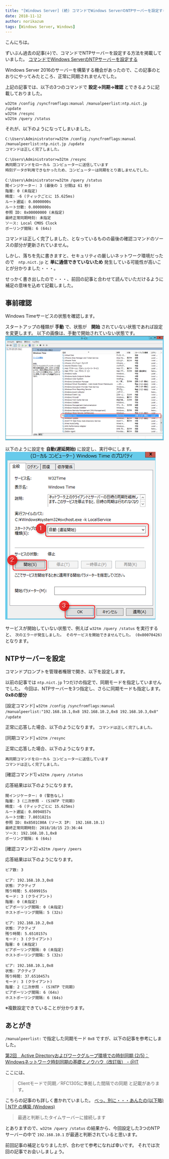 ```yaml
---
title: "[Windows Server] (続) コマンドでWindows ServerのNTPサーバーを設定する"
date: 2018-11-12
author: norikazum
tags: [Windows Server, Windows]
---
```


こんにちは。

ずいぶん過去の記事(↓)で、コマンドでNTPサーバーを設定する方法を掲載していました。
[コマンドでWindows ServerのNTPサーバーを設定する](https://mseeeen.msen.jp/set-ntp-server-with-command-in-windows-server/)

Windows Server 2016のサーバーを構築する機会があったので、この記事のとおりにやってみたところ、正常に同期されませんでした。

上記の記事では、以下の3つのコマンドで **設定→同期→確認** とできるように記載しておりました。
```
w32tm /config /syncfromflags:manual /manualpeerlist:ntp.nict.jp /update
w32tm /resync
w32tm /query /status
```

それが、以下のようになってしまいました。
```
C:\Users\Administrator>w32tm /config /syncfromflags:manual /manualpeerlist:ntp.nict.jp /update
コマンドは正しく完了しました。

C:\Users\Administrator>w32tm /resync
再同期コマンドをローカル コンピューターに送信しています
時刻データが利用できなかったため、コンピューターは同期をとり直しませんでした。

C:\Users\Administrator>w32tm /query /status
閏インジケーター: 3 (最後の 1 分間は 61 秒)
階層: 0 (未指定)
精度: -6 (ティックごとに 15.625ms)
ルート遅延: 0.0000000s
ルート分散: 0.0000000s
参照 ID: 0x00000000 (未指定)
最終正常同期時刻: 未指定
ソース: Local CMOS Clock
ポーリング間隔: 6 (64s)
```

コマンドは正しく完了しました、となっているものの最後の確認コマンドのソースの部分が更新されていません。

しかし、落ちを先に書きますと、セキュリティの厳しいネットワーク環境だったので　`ntp.nict.jp` と **単に通信できていないため** 発生している可能性が高いことが分かりました・・・。

せっかく書き出したので・・・、前回の記事と合わせて読んでいただけるように補足の意味を込めて記載しました。

## 事前確認
Windows Timeサービスの状態を確認します。

スタートアップの種類が **手動** で、状態が　**開始** されていない状態であれば設定を変更します。
以下の画像は、手動で開始されていない状態です。
![](images/configure-ntp-server-with-command-in-windows-server-1.png)

以下のように設定を **自動(遅延開始)** に設定し、実行中にします。
![](images/configure-ntp-server-with-command-in-windows-server-2.png)

サービスが開始していない状態で、例えば `w32tm /query /status` を実行すると、
`次のエラーが発生しました。 そのサービスを開始できませんでした。 (0x80070426)` となります。

## NTPサーバーを設定

コマンドプロンプトを管理者権限で開き、以下を設定します。

以前の記事では `ntp.nict.jp` 1つだけの指定で、同期モードを指定していませんでした。
今回は、NTPサーバーを3つ指定し、さらに同期モードも指定します。　**0x8の部分**

[設定コマンド]
`w32tm /config /syncfromflags:manual /manualpeerlist:"192.168.10.1,0x8 192.168.10.2,0x8 192.168.10.3,0x8" /update`

正常に応答した場合、以下のようになります。
`コマンドは正しく完了しました。`

[同期コマンド]
`w32tm /resync`

正常に応答した場合、以下のようになります。
```
再同期コマンドをローカル コンピューターに送信しています
コマンドは正しく完了しました。
```

[確認コマンド1]
`w32tm /query /status`

応答結果は以下のようになります。
```
閏インジケーター: 0 (警告なし)
階層: 3 (二次参照 - (S)NTP で同期)
精度: -6 (ティックごとに 15.625ms)
ルート遅延: 0.0094857s
ルート分散: 7.8031821s
参照 ID: 0x8501C00A (ソース IP:  192.168.10.1)
最終正常同期時刻: 2018/10/15 23:36:44
ソース: 192.168.10.1,0x8
ポーリング間隔: 6 (64s)
```

[確認コマンド2]
`w32tm /query /peers`

応答結果は以下のようになります。
```
ピア数: 3

ピア: 192.168.10.3,0x8
状態: アクティブ
残り時間: 5.6509915s
モード: 3 (クライアント)
階層: 0 (未指定)
ピアポーリング間隔: 0 (未指定)
ホストポーリング間隔: 5 (32s)

ピア: 192.168.10.2,0x8
状態: アクティブ
残り時間: 5.6510157s
モード: 3 (クライアント)
階層: 0 (未指定)
ピアポーリング間隔: 0 (未指定)
ホストポーリング間隔: 5 (32s)

ピア: 192.168.10.1,0x8
状態: アクティブ
残り時間: 37.6510457s
モード: 3 (クライアント)
階層: 2 (二次参照 - (S)NTP で同期)
ピアポーリング間隔: 6 (64s)
ホストポーリング間隔: 6 (64s)
```
※複数設定できていることが分かります。

## あとがき

`/manualpeerlist:` で指定した同期モード `0x8` ですが、以下の記事を参考にしました。

[第2回　Active Directoryおよびワークグループ環境での時刻同期 (2/5)：Windowsネットワーク時刻同期の基礎とノウハウ（改訂版） - ＠IT](http://www.atmarkit.co.jp/ait/articles/1205/17/news135_2.html) 

ここには、
> Clientモードで同期／RFC1305に準拠した間隔での同期
と記載があります。

こちらの記事のも詳しく書かれていました。
[べっ、別に・・・あんたの(以下略) | NTP の構築 (Windows)](http://uso59634.blog63.fc2.com/blog-entry-10.html)

>最適と判断したタイムサーバーに接続します 

とありますので、`w32tm /query /status` の結果から、今回設定した3つのNTPサーバーの中で `192.168.10.1` が最適と判断されていると思います。

前回記事の補足となりましたが、合わせて参考になれば幸いです。
それでは次回の記事でお会いしましょう。